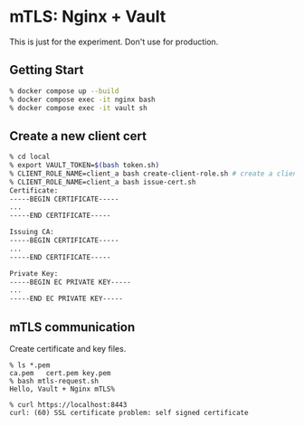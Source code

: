 # mTLS: Nginx + Vault

This is just for the experiment.
Don't use for production.

## Getting Start

```sh
% docker compose up --build
% docker compose exec -it nginx bash
% docker compose exec -it vault sh
```

## Create a new client cert

```sh
% cd local
% export VAULT_TOKEN=$(bash token.sh)
% CLIENT_ROLE_NAME=client_a bash create-client-role.sh # create a client
% CLIENT_ROLE_NAME=client_a bash issue-cert.sh
Certificate:
-----BEGIN CERTIFICATE-----
...
-----END CERTIFICATE-----

Issuing CA:
-----BEGIN CERTIFICATE-----
...
-----END CERTIFICATE-----

Private Key:
-----BEGIN EC PRIVATE KEY-----
...
-----END EC PRIVATE KEY-----
```

## mTLS communication

Create certificate and key files.

```
% ls *.pem
ca.pem   cert.pem key.pem
% bash mtls-request.sh
Hello, Vault + Nginx mTLS%

% curl https://localhost:8443
curl: (60) SSL certificate problem: self signed certificate
```